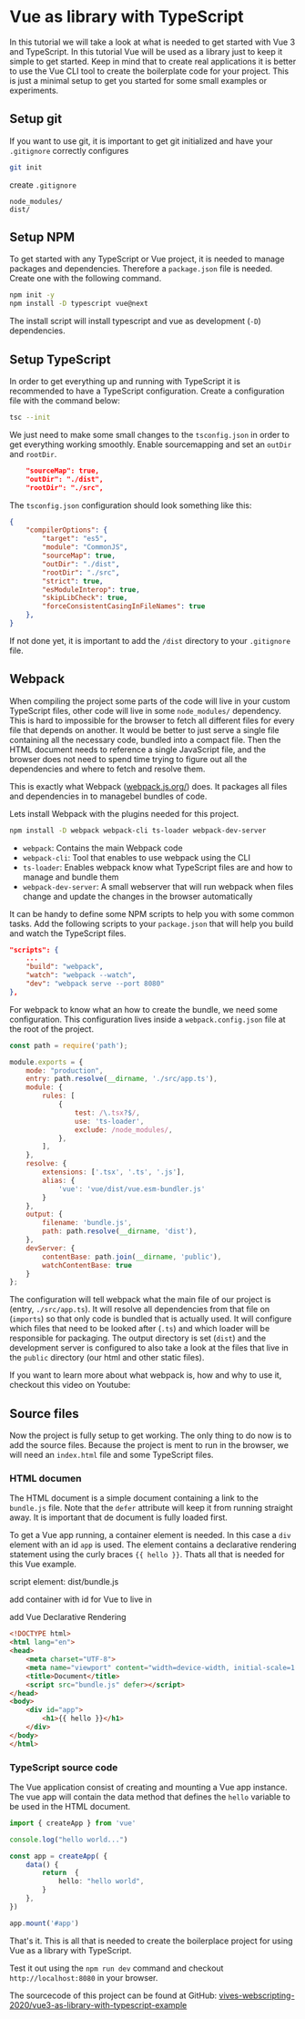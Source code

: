 # Vue as library with TypeScript

In this tutorial we will take a look at what is needed to get started with Vue 3 and TypeScript. In this tutorial Vue will be used as a library just to keep it simple to get started. Keep in mind that to create real applications it is better to use the Vue CLI tool to create the boilerplate code for your project. This is just a minimal setup to get you started for some small examples or experiments.

## Setup git

If you want to use git, it is important to get git initialized and have your `.gitignore` correctly configures

```bash
git init
```

create `.gitignore`

```text
node_modules/
dist/
```

## Setup NPM

To get started with any TypeScript or Vue project, it is needed to manage packages and dependencies. Therefore a `package.json` file is needed. Create one with the following command.

```bash
npm init -y
npm install -D typescript vue@next
```

The install script will install typescript and vue as development (`-D`) dependencies.

## Setup TypeScript

In order to get everything up and running with TypeScript it is recommended to have a TypeScript configuration. Create a configuration file with the command below:

```bash
tsc --init
```

We just need to make some small changes to the `tsconfig.json` in order to get everything working smoothly. Enable sourcemapping and set an `outDir` and `rootDir`.

```json
    "sourceMap": true,
    "outDir": "./dist",
    "rootDir": "./src",
```

The `tsconfig.json` configuration should look something like this:

```json
{
    "compilerOptions": {
        "target": "es5",
        "module": "CommonJS",
        "sourceMap": true,
        "outDir": "./dist",
        "rootDir": "./src",
        "strict": true,
        "esModuleInterop": true,
        "skipLibCheck": true,
        "forceConsistentCasingInFileNames": true
    },
}
```

If not done yet, it is important to add the `/dist` directory to your `.gitignore` file.

## Webpack

When compiling the project some parts of the code will live in your custom TypeScript files, other code will live in some `node_modules/` dependency. This is hard to impossible for the browser to fetch all different files for every file that depends on another. It would be better to just serve a single file containing all the necessary code, bundled into a compact file. Then the HTML document needs to reference a single JavaScript file, and the browser does not need to spend time trying to figure out all the dependencies and where to fetch and resolve them.

This is exactly what Webpack ([webpack.js.org/](https://webpack.js.org/)) does. It packages all files and dependencies in to managebel bundles of code.

Lets install Webpack with the plugins needed for this project.

```bash
npm install -D webpack webpack-cli ts-loader webpack-dev-server
```

* `webpack`: Contains the main Webpack code
* `webpack-cli`: Tool that enables to use webpack using the CLI
* `ts-loader`: Enables webpack know what TypeScript files are and how to manage and bundle them
* `webpack-dev-server`: A small webserver that will run webpack when files change and update the changes in the browser automatically

It can be handy to define some NPM scripts to help you with some common tasks. Add the following scripts to your `package.json` that will help you build and watch the TypeScript files.

```json
"scripts": {
    ...
    "build": "webpack",
    "watch": "webpack --watch",
    "dev": "webpack serve --port 8080"
},
```

For webpack to know what an how to create the bundle, we need some configuration. This configuration lives inside a `webpack.config.json` file at the root of the project.

```javascript
const path = require('path');

module.exports = {
    mode: "production",
    entry: path.resolve(__dirname, './src/app.ts'),
    module: {
        rules: [
            {
                test: /\.tsx?$/,
                use: 'ts-loader',
                exclude: /node_modules/,
            },
        ],
    },
    resolve: {
        extensions: ['.tsx', '.ts', '.js'],
        alias: {
            'vue': 'vue/dist/vue.esm-bundler.js'
        }
    },
    output: {
        filename: 'bundle.js',
        path: path.resolve(__dirname, 'dist'),
    },
    devServer: {
        contentBase: path.join(__dirname, 'public'),
        watchContentBase: true
    }
};
```

The configuration will tell webpack what the main file of our project is (entry, `./src/app.ts`). It will resolve all dependencies from that file on (`imports`) so that only code is bundled that is actually used. It will configure which files that need to be looked after (`.ts`) and which loader will be responsible for packaging. The output directory is set (`dist`) and the development server is configured to also take a look at the files that live in the `public` directory (our html and other static files).

If you want to learn more about what webpack is, how and why to use it, checkout this video on Youtube:

<YoutubeVideo video-id="5IG4UmULyoA">

## Source files

Now the project is fully setup to get working. The only thing to do now is to add the source files. Because the project is ment to run in the browser, we will need an `index.html` file and some TypeScript files.

### HTML documen

The HTML document is a simple document containing a link to the `bundle.js` file. Note that the `defer` attribute will keep it from running straight away. It is important that de document is fully loaded first.

To get a Vue app running, a container element is needed. In this case a `div` element with an id `app` is used. The element contains a declarative rendering statement using the curly braces `{{ hello }}`. Thats all that is needed for this Vue example.

script element: dist/bundle.js

add container with id for Vue to live in

add Vue  Declarative Rendering

```html
<!DOCTYPE html>
<html lang="en">
<head>
    <meta charset="UTF-8">
    <meta name="viewport" content="width=device-width, initial-scale=1.0">
    <title>Document</title>
    <script src="bundle.js" defer></script>
</head>
<body>
    <div id="app">
        <h1>{{ hello }}</h1>
    </div>
</body>
</html>
```

### TypeScript source code

The Vue application consist of creating and mounting a Vue app instance. The vue app will contain the data method that defines the `hello` variable to be used in the HTML document.

```typescript
import { createApp } from 'vue'

console.log("hello world...")

const app = createApp( {
    data() {
        return  {
            hello: "hello world",
        }
    },
})

app.mount('#app')
```

That's it. This is all that is needed to create the boilerplace project for using Vue as a library with TypeScript.

Test it out using the `npm run dev` command and checkout `http://localhost:8080` in your browser.

The sourcecode of this project can be found at GitHub: [vives-webscripting-2020/vue3-as-library-with-typescript-example](https://github.com/vives-webscripting-2020/vue3-as-library-with-typescript-example)
